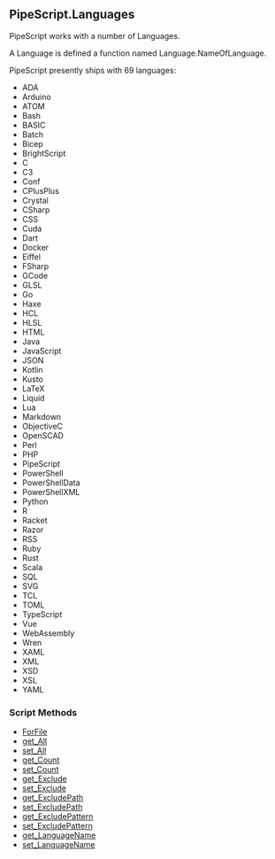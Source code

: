 ## PipeScript.Languages


PipeScript works with a number of Languages.

A Language is defined a function named Language.NameOfLanguage.

PipeScript presently ships with 69 languages:

* ADA
* Arduino
* ATOM
* Bash
* BASIC
* Batch
* Bicep
* BrightScript
* C
* C3
* Conf
* CPlusPlus
* Crystal
* CSharp
* CSS
* Cuda
* Dart
* Docker
* Eiffel
* FSharp
* GCode
* GLSL
* Go
* Haxe
* HCL
* HLSL
* HTML
* Java
* JavaScript
* JSON
* Kotlin
* Kusto
* LaTeX
* Liquid
* Lua
* Markdown
* ObjectiveC
* OpenSCAD
* Perl
* PHP
* PipeScript
* PowerShell
* PowerShellData
* PowerShellXML
* Python
* R
* Racket
* Razor
* RSS
* Ruby
* Rust
* Scala
* SQL
* SVG
* TCL
* TOML
* TypeScript
* Vue
* WebAssembly
* Wren
* XAML
* XML
* XSD
* XSL
* YAML
### Script Methods


* [ForFile](ForFile.md)
* [get_All](get_All.md)
* [set_All](set_All.md)
* [get_Count](get_Count.md)
* [set_Count](set_Count.md)
* [get_Exclude](get_Exclude.md)
* [set_Exclude](set_Exclude.md)
* [get_ExcludePath](get_ExcludePath.md)
* [set_ExcludePath](set_ExcludePath.md)
* [get_ExcludePattern](get_ExcludePattern.md)
* [set_ExcludePattern](set_ExcludePattern.md)
* [get_LanguageName](get_LanguageName.md)
* [set_LanguageName](set_LanguageName.md)
